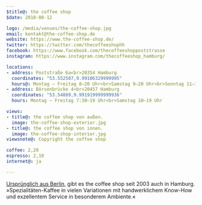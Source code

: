 ```yaml
---
$title@: the coffee shop
$date: 2018-08-12

logo: /media/venues/the-coffee-shop.jpg
email: kontakt@the-coffee-shop.de
website: https://www.the-coffee-shop.de/
twitter: https://twitter.com/thecoffeeshophh
facebook: https://www.facebook.com/thecoffeeshoppoststrasse
instagram: https://www.instagram.com/thecoffeeshop_hamburg/

locations:
- address: Poststraße 6a<br>20354 Hamburg
  coordinates: "53.552507,9.99106329999995"
  hours@: Montag – Freitag 8–20 Uhr<br>Samstag 9–20 Uhr<br>Sonntag 11–19 Uhr
- address: Börsenbrücke 4<br>20457 Hamburg
  coordinates: "53.54889,9.991919999999936"
  hours: Montag – Freitag 7:30–19 Uhr<br>Samstag 10–19 Uhr

views:
- title@: the coffee shop von außen.
  image: the-coffee-shop-exterior.jpg
- title@: the coffee shop von innen.
  image: the-coffee-shop-interior.jpg
viewsnote@: Copyright the coffee shop

coffee: 2,20
espresso: 2,10
internet@: ja

---
```

[Ursprünglich aus Berlin](https://www.the-coffee-shop.de/filialen/), gibt es the coffee shop seit 2003 auch in Hamburg. »Spezialitäten-Kaffee in vielen Variationen mit handwerklichem Know-How und exzellentem Service in besonderem Ambiente.«